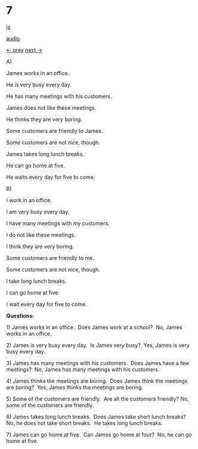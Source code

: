 # 7

[is](../is/story_07.md)

[audio](../audio/story_07.mp3)

[← prev](../en/story_06.md)
[next →](../en/story_08.md)

A\)

James works in an office.

He is very busy every day.

He has many meetings with his customers.

James does not like these meetings.

He thinks they are very boring.

Some customers are friendly to James.

Some customers are not nice, though.

James takes long lunch breaks.

He can go home at five.

He waits every day for five to come.

B\)

I work in an office.

I am very busy every day.

I have many meetings with my customers.

I do not like these meetings.

I think they are very boring.

Some customers are friendly to me.

Some customers are not nice, though.

I take long lunch breaks.

I can go home at five.

I wait every day for five to come.

**Questions:**

1\) James works in an office.  Does James work at a school?  No, James
works in an office.

2\) James is very busy every day.  Is James very busy?  Yes, James is
very busy every day.

3\) James has many meetings with his customers.  Does James have a few
meetings?  No, James has many meetings with his customers.

4\) James thinks the meetings are boring.  Does James think the meetings
are boring?  Yes, James thinks the meetings are boring.

5\) Some of the customers are friendly.  Are all the customers friendly?
No, some of the customers are friendly.

6\) James takes long lunch breaks.  Does James take short lunch breaks?
No, he does not take short breaks.  He takes long lunch breaks.

7\) James can go home at five.  Can James go home at four?  No, he can
go home at five.
